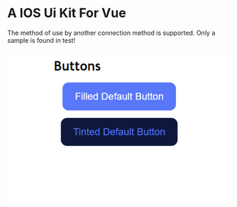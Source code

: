 # A IOS Ui Kit For Vue
The method of use by another connection method is supported. Only a sample is found in test!

![Screenshot1](images/Screenshot1.png)
